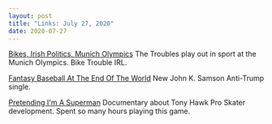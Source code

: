 ```yaml
---
layout: post
title: "Links: July 27, 2020"
date: 2020-07-27
---
```

[Bikes, Irish Politics, Munich Olympics](https://www.rte.ie/radio1/doconone/2020/0716/1153660-green-and-gold/) The Troubles play out in sport at the Munich Olympics. Bike Trouble IRL.

[Fantasy Baseball At The End Of The World](https://youtu.be/E-z9djgthqE) New John K. Samson Anti-Trump single.

[Pretending I'm A Superman](https://thpsfilm.com) Documentary about Tony Hawk Pro Skater development. Spent so many hours playing this game.
